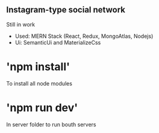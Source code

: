 ## Instagram-type social network
Still in work
* Used: MERN Stack (React, Redux, MongoAtlas, Nodejs)
* Ui: SemanticUi and MaterializeCss

# 'npm install'
To install all node modules

# 'npm run dev'
In server folder to run bouth servers